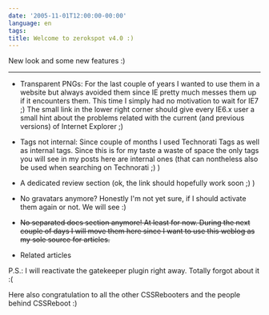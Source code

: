 ```yaml
---
date: '2005-11-01T12:00:00-00:00'
language: en
tags:
title: Welcome to zerokspot v4.0 :)
---
```



New look and some new features :)

-------------------------------



* Transparent PNGs: For the last couple of years I wanted to use them in a website but always avoided them since IE pretty much messes them up if it encounters them. This time I simply had no motivation to wait for IE7 ;) The small link in the lower right corner should give every IE6.x user a small hint about the problems related with the current (and previous versions) of Internet Explorer ;)

* Tags not internal: Since couple of months I used Technorati Tags as well as internal tags. Since this is for my taste a waste of space the only tags you will see in my posts here are internal ones (that can nontheless also be used when searching on Technorati ;) )

* A dedicated review section (ok, the link should hopefully work soon ;) )

* No gravatars anymore? Honestly I'm not yet sure, if I should activate them again or not. We will see :)

* <s>No separated docs section anymore! At least for now. During the next couple of days I will move them here since I want to use this weblog as my sole source for articles.</s>

* Related articles



P.S.: I will reactivate the gatekeeper plugin right away. Totally forgot about it :(



Here also congratulation to all the other CSSRebooters and the people behind CSSReboot :)